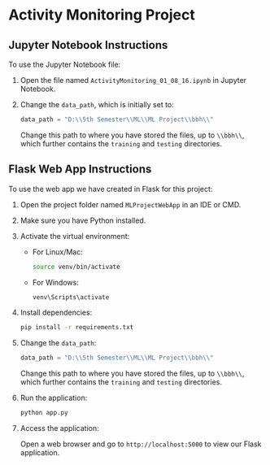 # Activity Monitoring Project

## Jupyter Notebook Instructions

To use the Jupyter Notebook file:

1. Open the file named `ActivityMonitoring_01_08_16.ipynb` in Jupyter Notebook.
2. Change the `data_path`, which is initially set to:

    ```python
    data_path = "D:\\5th Semester\\ML\\ML Project\\bbh\\"
    ```

    Change this path to where you have stored the files, up to `\\bbh\\`, which further contains the `training` and `testing` directories.

## Flask Web App Instructions

To use the web app we have created in Flask for this project:

1. Open the project folder named `MLProjectWebApp` in an IDE or CMD.
2. Make sure you have Python installed.
3. Activate the virtual environment:

    - For Linux/Mac:

        ```bash
        source venv/bin/activate
        ```

    - For Windows:

        ```bash
        venv\Scripts\activate
        ```

4. Install dependencies:

    ```bash
    pip install -r requirements.txt
    ```

5. Change the `data_path`:

    ```python
    data_path = "D:\\5th Semester\\ML\\ML Project\\bbh\\"
    ```

    Change this path to where you have stored the files, up to `\\bbh\\`, which further contains the `training` and `testing` directories.

6. Run the application:

    ```bash
    python app.py
    ```

7. Access the application:

    Open a web browser and go to `http://localhost:5000` to view our Flask application.

